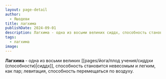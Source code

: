 ```yaml
---
layout: page-detail
author:
  - Яшодеви
title: лагхима
publishDate: 2024-09-01
description: Лагхима - одна из восьми великих сиддх, способность становится невесомым и легким, как пар; левитация, способность перемещаться по воздуху.
tags:
  - лагхима
image:
---
```

**Лагхима** - одна из восьми великих [[pages/йога/плод учения/сиддхи (способности)|сиддх]], способность становится невесомым и легким, как пар; левитация, способность перемещаться по воздуху.

